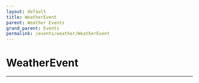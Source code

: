 ```yaml
---
layout: default
title: WeatherEvent
parent: Weather Events
grand_parent: Events
permalink: /events/weather/WeatherEvent
---
```


# WeatherEvent

---
